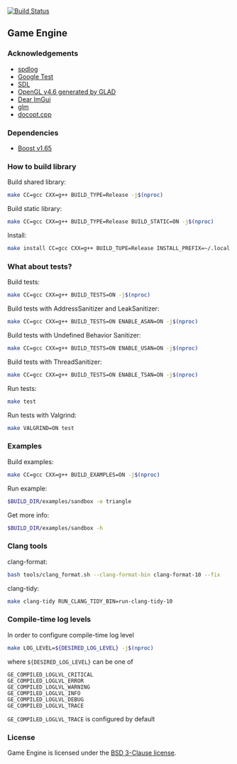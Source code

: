 [![Build Status](https://travis-ci.com/hogletgames/game-engine.svg?branch=master)](https://travis-ci.com/hogletgames/game-engine)

## Game Engine

### Acknowledgements
- [spdlog](https://github.com/gabime/spdlog)
- [Google Test](https://github.com/google/googletest)
- [SDL](https://www.libsdl.org/)
- [OpenGL v4.6 generated by GLAD](https://glad.dav1d.de/)
- [Dear ImGui](https://github.com/ocornut/imgui)
- [glm](https://github.com/g-truc/glm)
- [docopt.cpp](https://github.com/docopt/docopt.cpp)

### Dependencies
- [Boost v1.65](https://www.boost.org/doc/libs/1_65_0/)

### How to build library
Build shared library:
```bash
make CC=gcc CXX=g++ BUILD_TYPE=Release -j$(nproc)
```

Build static library:
```bash
make CC=gcc CXX=g++ BUILD_TYPE=Release BUILD_STATIC=ON -j$(nproc)
```

Install:
```bash
make install CC=gcc CXX=g++ BUILD_TUPE=Release INSTALL_PREFIX=~/.local -j$(nproc)
```

### What about tests?
Build tests:
```bash
make CC=gcc CXX=g++ BUILD_TESTS=ON -j$(nproc)
```

Build tests with AddressSanitizer and LeakSanitizer:
```bash
make CC=gcc CXX=g++ BUILD_TESTS=ON ENABLE_ASAN=ON -j$(nproc)
```

Build tests with Undefined Behavior Sanitizer:
```bash
make CC=gcc CXX=g++ BUILD_TESTS=ON ENABLE_USAN=ON -j$(nproc)
```

Build tests with ThreadSanitizer:
```bash
make CC=gcc CXX=g++ BUILD_TESTS=ON ENABLE_TSAN=ON -j$(nproc)
```

Run tests:
```bash
make test
```

Run tests with Valgrind:
```bash
make VALGRIND=ON test
```

### Examples
Build examples:
```bash
make CC=gcc CXX=g++ BUILD_EXAMPLES=ON -j$(nproc)
```

Run example:
```bash
$BUILD_DIR/examples/sandbox -e triangle
```

Get more info:
```bash
$BUILD_DIR/examples/sandbox -h
```

### Clang tools
clang-format:
```bash
bash tools/clang_format.sh --clang-format-bin clang-format-10 --fix
```

clang-tidy:
``` bash
make clang-tidy RUN_CLANG_TIDY_BIN=run-clang-tidy-10
```

### Compile-time log levels
In order to configure compile-time log level
```bash
make LOG_LEVEL=${DESIRED_LOG_LEVEL} -j$(nproc)
```

where `${DESIRED_LOG_LEVEL}` can be one of
```
GE_COMPILED_LOGLVL_CRITICAL
GE_COMPILED_LOGLVL_ERROR
GE_COMPILED_LOGLVL_WARNING
GE_COMPILED_LOGLVL_INFO
GE_COMPILED_LOGLVL_DEBUG
GE_COMPILED_LOGLVL_TRACE
```

`GE_COMPILED_LOGLVL_TRACE` is configured by default

### License
Game Engine is licensed under the [BSD 3-Clause license](LICENSE).
